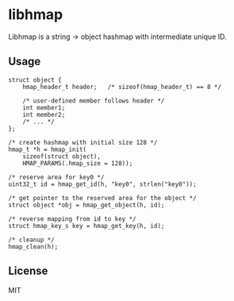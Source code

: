 # libhmap

Libhmap is a string -> object hashmap with intermediate unique ID.

## Usage

```
struct object {
	hmap_header_t header;	/* sizeof(hmap_header_t) == 8 */
	
	/* user-defined member follows header */
	int member1;
	int member2;
	/* ... */
};

/* create hashmap with initial size 128 */
hmap_t *h = hmap_init(
	sizeof(struct object),
	HMAP_PARAMS(.hmap_size = 128));

/* reserve area for key0 */
uint32_t id = hmap_get_id(h, "key0", strlen("key0"));

/* get pointer to the reserved area for the object */
struct object *obj = hmap_get_object(h, id);

/* reverse mapping from id to key */
struct hmap_key_s key = hmap_get_key(h, id);

/* cleanup */
hmap_clean(h);
```

## License

MIT
